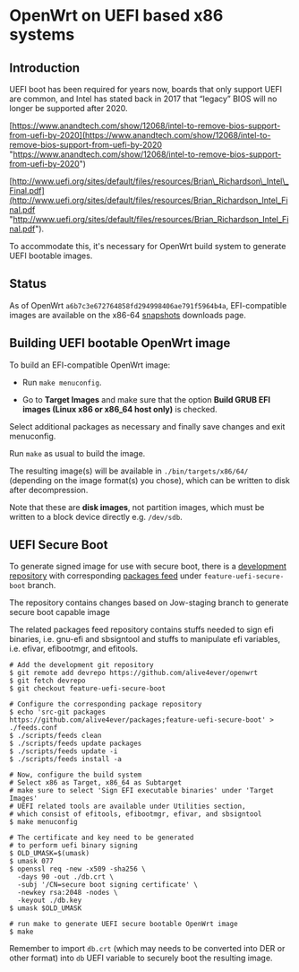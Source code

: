 # OpenWrt on UEFI based x86 systems

## Introduction

UEFI boot has been required for years now, boards that only support UEFI are common, and Intel has stated back in 2017 that “legacy” BIOS will no longer be supported after 2020.

[https://www.anandtech.com/show/12068/intel-to-remove-bios-support-from-uefi-by-2020](https://www.anandtech.com/show/12068/intel-to-remove-bios-support-from-uefi-by-2020 "https://www.anandtech.com/show/12068/intel-to-remove-bios-support-from-uefi-by-2020")

[http://www.uefi.org/sites/default/files/resources/Brian\_Richardson\_Intel\_Final.pdf](http://www.uefi.org/sites/default/files/resources/Brian_Richardson_Intel_Final.pdf "http://www.uefi.org/sites/default/files/resources/Brian_Richardson_Intel_Final.pdf").

To accommodate this, it's necessary for OpenWrt build system to generate UEFI bootable images.

## Status

As of OpenWrt `a6b7c3e672764858fd294998406ae791f5964b4a`, EFI-compatible images are available on the x86-64 [snapshots](https://downloads.openwrt.org/snapshots/targets/x86/64/ "https://downloads.openwrt.org/snapshots/targets/x86/64/") downloads page.

## Building UEFI bootable OpenWrt image

To build an EFI-compatible OpenWrt image:

- Run `make menuconfig`.

<!--THE END-->

- Go to **Target Images** and make sure that the option **Build GRUB EFI images (Linux x86 or x86\_64 host only)** is checked.

Select additional packages as necessary and finally save changes and exit menuconfig.

Run `make` as usual to build the image.

The resulting image(s) will be available in `./bin/targets/x86/64/` (depending on the image format(s) you chose), which can be written to disk after decompression.

Note that these are **disk images**, not partition images, which must be written to a block device directly e.g. `/dev/sdb`.

## UEFI Secure Boot

To generate signed image for use with secure boot, there is a [development repository](https://github.com/alive4ever/openwrt "https://github.com/alive4ever/openwrt") with corresponding [packages feed](https://github.com/alive4ever/packages "https://github.com/alive4ever/packages") under `feature-uefi-secure-boot` branch.

The repository contains changes based on Jow-staging branch to generate secure boot capable image

The related packages feed repository contains stuffs needed to sign efi binaries, i.e. gnu-efi and sbsigntool and stuffs to manipulate efi variables, i.e. efivar, efibootmgr, and efitools.

```
# Add the development git repository
$ git remote add devrepo https://github.com/alive4ever/openwrt
$ git fetch devrepo
$ git checkout feature-uefi-secure-boot
 
# Configure the corresponding package repository
$ echo 'src-git packages https://github.com/alive4ever/packages;feature-uefi-secure-boot' > ./feeds.conf
$ ./scripts/feeds clean
$ ./scripts/feeds update packages
$ ./scripts/feeds update -i
$ ./scripts/feeds install -a
 
# Now, configure the build system
# Select x86 as Target, x86_64 as Subtarget
# make sure to select 'Sign EFI executable binaries' under 'Target Images'
# UEFI related tools are available under Utilities section,
# which consist of efitools, efibootmgr, efivar, and sbsigntool
$ make menuconfig
 
# The certificate and key need to be generated
# to perform uefi binary signing
$ OLD_UMASK=$(umask)
$ umask 077
$ openssl req -new -x509 -sha256 \
  -days 90 -out ./db.crt \
  -subj '/CN=secure boot signing certificate' \
  -newkey rsa:2048 -nodes \
  -keyout ./db.key
$ umask $OLD_UMASK
 
# run make to generate UEFI secure bootable OpenWrt image
$ make
```

Remember to import `db.crt` (which may needs to be converted into DER or other format) into `db` UEFI variable to securely boot the resulting image.
